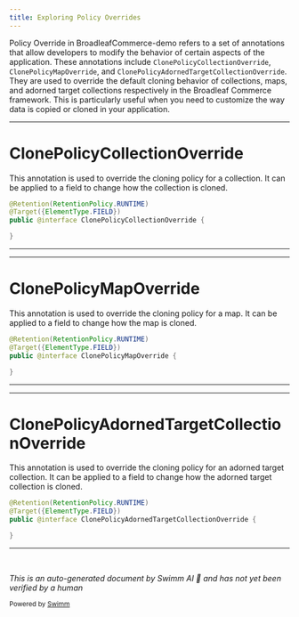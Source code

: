 ```yaml
---
title: Exploring Policy Overrides
---
```

Policy Override in BroadleafCommerce-demo refers to a set of annotations that allow developers to modify the behavior of certain aspects of the application. These annotations include `ClonePolicyCollectionOverride`, `ClonePolicyMapOverride`, and `ClonePolicyAdornedTargetCollectionOverride`. They are used to override the default cloning behavior of collections, maps, and adorned target collections respectively in the Broadleaf Commerce framework. This is particularly useful when you need to customize the way data is copied or cloned in your application.

<SwmSnippet path="/common/src/main/java/org/broadleafcommerce/common/extensibility/jpa/clone/ClonePolicyCollectionOverride.java" line="29">

---

# ClonePolicyCollectionOverride

This annotation is used to override the cloning policy for a collection. It can be applied to a field to change how the collection is cloned.

```java
@Retention(RetentionPolicy.RUNTIME)
@Target({ElementType.FIELD})
public @interface ClonePolicyCollectionOverride {

}
```

---

</SwmSnippet>

<SwmSnippet path="/common/src/main/java/org/broadleafcommerce/common/extensibility/jpa/clone/ClonePolicyMapOverride.java" line="29">

---

# ClonePolicyMapOverride

This annotation is used to override the cloning policy for a map. It can be applied to a field to change how the map is cloned.

```java
@Retention(RetentionPolicy.RUNTIME)
@Target({ElementType.FIELD})
public @interface ClonePolicyMapOverride {

}
```

---

</SwmSnippet>

<SwmSnippet path="/common/src/main/java/org/broadleafcommerce/common/extensibility/jpa/clone/ClonePolicyAdornedTargetCollectionOverride.java" line="29">

---

# ClonePolicyAdornedTargetCollectionOverride

This annotation is used to override the cloning policy for an adorned target collection. It can be applied to a field to change how the adorned target collection is cloned.

```java
@Retention(RetentionPolicy.RUNTIME)
@Target({ElementType.FIELD})
public @interface ClonePolicyAdornedTargetCollectionOverride {

}
```

---

</SwmSnippet>

&nbsp;

*This is an auto-generated document by Swimm AI 🌊 and has not yet been verified by a human*

<SwmMeta version="3.0.0" repo-id="Z2l0aHViJTNBJTNBQnJvYWRsZWFmQ29tbWVyY2UtZGVtbyUzQSUzQWdpbGFkbmF2b3Q=" repo-name="BroadleafCommerce-demo" doc-type="overview"><sup>Powered by [Swimm](/)</sup></SwmMeta>
